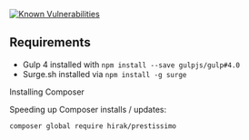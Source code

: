 [![Known Vulnerabilities](https://snyk.io/test/github/pega-digital/bolt/badge.svg)](https://snyk.io/test/github/pega-digital/bolt)

## Requirements
- Gulp 4 installed with `npm install --save gulpjs/gulp#4.0`
- Surge.sh installed via `npm install -g surge`



Installing Composer


Speeding up Composer installs / updates:
```
composer global require hirak/prestissimo
```
